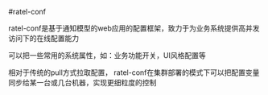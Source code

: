 #ratel-conf

ratel-conf是基于通知模型的web应用的配置框架，致力于为业务系统提供高并发访问下的在线配置能力

可以把一些常用的系统属性，如：业务功能开关，UI风格配置等

相对于传统的pull方式拉取配置，
ratel-conf在集群部署的模式下可以把配置变量同步给某一台或几台机器，实现更细粒度的控制